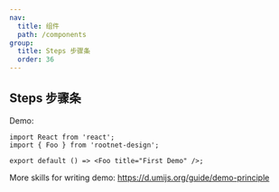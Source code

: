```yaml
---
nav:
  title: 组件
  path: /components
group:
  title: Steps 步骤条
  order: 36
---
```


## Steps 步骤条

Demo:

```tsx
import React from 'react';
import { Foo } from 'rootnet-design';

export default () => <Foo title="First Demo" />;
```

More skills for writing demo: https://d.umijs.org/guide/demo-principle

